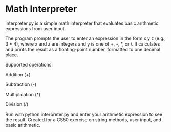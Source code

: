 # Math Interpreter

interpreter.py is a simple math interpreter that evaluates basic arithmetic expressions from user input.

The program prompts the user to enter an expression in the form x y z (e.g., 3 * 4), where x and z are integers and y is one of +, -, *, or /.
It calculates and prints the result as a floating-point number, formatted to one decimal place.

Supported operations:

Addition (+)

Subtraction (-)

Multiplication (*)

Division (/)

Run with python interpreter.py and enter your arithmetic expression to see the result.
Created for a CS50 exercise on string methods, user input, and basic arithmetic.